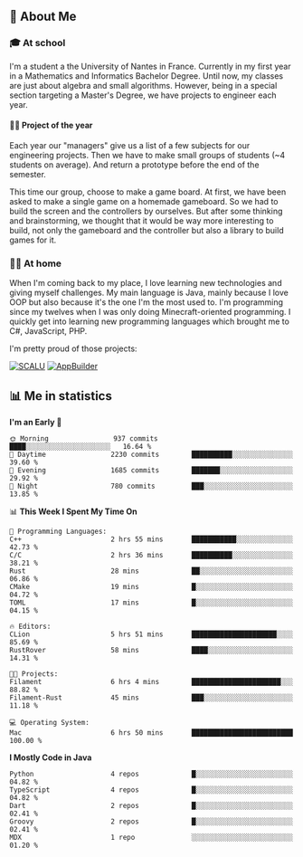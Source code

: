 ## 👀 About Me

### 🎓 At school

I'm a student a the University of Nantes in France. Currently in my first year in a Mathematics and Informatics Bachelor Degree. Until now, my classes are just about algebra and small algorithms. However, being in a special section targeting a Master's Degree, we have projects to engineer each year. 

#### 🔧🔬 Project of the year

Each year our "managers" give us a list of a few subjects for our engineering projects. Then we have to make small groups of students (~4 students on average). And return a prototype before the end of the semester.

This time our group, choose to make a game board. At first, we have been asked to make a single game on a homemade gameboard. So we had to build the screen and the controllers by ourselves. 
But after some thinking and brainstorming, we thought that it would be way more interesting to build, not only the gameboard and the controller but also a library to build games for it.

### 👨‍💻 At home

When I'm coming back to my place, I love learning new technologies and giving myself challenges. My main language is Java, mainly because I love OOP but also because it's the one I'm the most used to. I'm programming since my twelves when I was only doing Minecraft-oriented programming.  I quickly get into learning new programming languages which brought me to C#, JavaScript, PHP. 

I'm pretty proud of those projects:

[![SCALU](https://github-readme-stats.vercel.app/api/pin?username=renardfute&repo=SCALU)](https://github.com/renardfute/scalu)
[![AppBuilder](https://github-readme-stats.vercel.app/api/pin?username=pulsedev2&repo=AppBuilder)](https://github.com/pulsedev2/AppBuilder)

## 📊 Me in statistics
<!--START_SECTION:waka-->
**I'm an Early 🐤** 

```text
🌞 Morning                937 commits         ████░░░░░░░░░░░░░░░░░░░░░   16.64 % 
🌆 Daytime                2230 commits        ██████████░░░░░░░░░░░░░░░   39.60 % 
🌃 Evening                1685 commits        ███████░░░░░░░░░░░░░░░░░░   29.92 % 
🌙 Night                  780 commits         ███░░░░░░░░░░░░░░░░░░░░░░   13.85 % 
```


📊 **This Week I Spent My Time On** 

```text
💬 Programming Languages: 
C++                      2 hrs 55 mins       ███████████░░░░░░░░░░░░░░   42.73 % 
C/C                      2 hrs 36 mins       ██████████░░░░░░░░░░░░░░░   38.21 % 
Rust                     28 mins             ██░░░░░░░░░░░░░░░░░░░░░░░   06.86 % 
CMake                    19 mins             █░░░░░░░░░░░░░░░░░░░░░░░░   04.72 % 
TOML                     17 mins             █░░░░░░░░░░░░░░░░░░░░░░░░   04.15 % 

🔥 Editors: 
CLion                    5 hrs 51 mins       █████████████████████░░░░   85.69 % 
RustRover                58 mins             ████░░░░░░░░░░░░░░░░░░░░░   14.31 % 

🐱‍💻 Projects: 
Filament                 6 hrs 4 mins        ██████████████████████░░░   88.82 % 
Filament-Rust            45 mins             ███░░░░░░░░░░░░░░░░░░░░░░   11.18 % 

💻 Operating System: 
Mac                      6 hrs 50 mins       █████████████████████████   100.00 % 
```

**I Mostly Code in Java** 

```text
Python                   4 repos             █░░░░░░░░░░░░░░░░░░░░░░░░   04.82 % 
TypeScript               4 repos             █░░░░░░░░░░░░░░░░░░░░░░░░   04.82 % 
Dart                     2 repos             █░░░░░░░░░░░░░░░░░░░░░░░░   02.41 % 
Groovy                   2 repos             █░░░░░░░░░░░░░░░░░░░░░░░░   02.41 % 
MDX                      1 repo              ░░░░░░░░░░░░░░░░░░░░░░░░░   01.20 % 
```




<!--END_SECTION:waka-->
